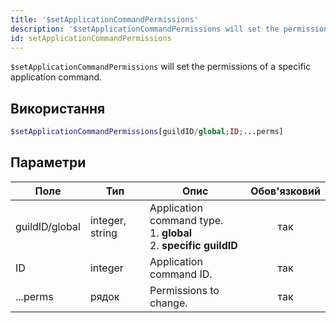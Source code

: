 ```yaml
---
title: '$setApplicationCommandPermissions'
description: '$setApplicationCommandPermissions will set the permissions of a specific application command.'
id: setApplicationCommandPermissions
---
```


`$setApplicationCommandPermissions` will set the permissions of a specific application command.

## Використання

```php
$setApplicationCommandPermissions[guildID/global;ID;...perms]
```

## Параметри

| Поле           | Тип             | Опис                                                                                    | Обов'язковий |
| -------------- | --------------- | --------------------------------------------------------------------------------------- |:------------:|
| guildID/global | integer, string | Application command type. <br/> 1. **global** <br/> 2. **specific guildID** |     так      |
| ID             | integer         | Application command ID.                                                                 |     так      |
| ...perms       | рядок           | Permissions to change.                                                                  |     так      |
